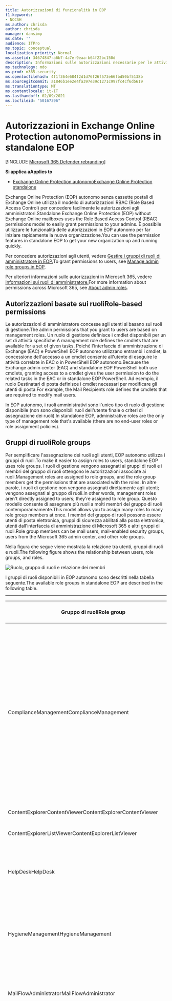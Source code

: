 ```yaml
---
title: Autorizzazioni di funzionalità in EOP
f1.keywords:
- NOCSH
ms.author: chrisda
author: chrisda
manager: dansimp
ms.date: ''
audience: ITPro
ms.topic: conceptual
localization_priority: Normal
ms.assetid: 34674847-a6b7-4a7e-9eaa-b64f22bc150d
description: Informazioni sulle autorizzazioni necessarie per le attività in Exchange Online Protection autonomo
ms.technology: mdo
ms.prod: m365-security
ms.openlocfilehash: 4f1f364e684f2d1d76f26f573e66fbd50bf5138b
ms.sourcegitcommit: a1846b1ee2e4fa397e39c1271c997fc4cf6d5619
ms.translationtype: MT
ms.contentlocale: it-IT
ms.lasthandoff: 02/09/2021
ms.locfileid: "50167396"
---
```

# <a name="permissions-in-standalone-eop"></a><span data-ttu-id="4f4c0-103">Autorizzazioni in Exchange Online Protection autonomo</span><span class="sxs-lookup"><span data-stu-id="4f4c0-103">Permissions in standalone EOP</span></span>

[!INCLUDE [Microsoft 365 Defender rebranding](../includes/microsoft-defender-for-office.md)]

<span data-ttu-id="4f4c0-104">**Si applica a**</span><span class="sxs-lookup"><span data-stu-id="4f4c0-104">**Applies to**</span></span>
-  [<span data-ttu-id="4f4c0-105">Exchange Online Protection autonomo</span><span class="sxs-lookup"><span data-stu-id="4f4c0-105">Exchange Online Protection standalone</span></span>](https://go.microsoft.com/fwlink/?linkid=2148611)

<span data-ttu-id="4f4c0-106">Exchange Online Protection (EOP) autonomo senza cassette postali di Exchange Online utilizza il modello di autorizzazioni RBAC (Role Based Access Control) per concedere facilmente le autorizzazioni agli amministratori.</span><span class="sxs-lookup"><span data-stu-id="4f4c0-106">Standalone Exchange Online Protection (EOP) without Exchange Online mailboxes uses the Role Based Access Control (RBAC) permissions model to easily grant permissions to your admins.</span></span> <span data-ttu-id="4f4c0-107">È possibile utilizzare le funzionalità delle autorizzazioni in EOP autonomo per far iniziare rapidamente la nuova organizzazione.</span><span class="sxs-lookup"><span data-stu-id="4f4c0-107">You can use the permission features in standalone EOP to get your new organization up and running quickly.</span></span>

<span data-ttu-id="4f4c0-108">Per concedere autorizzazioni agli utenti, vedere [Gestire i gruppi di ruoli di amministratore in EOP.](manage-admin-role-group-permissions-in-eop.md)</span><span class="sxs-lookup"><span data-stu-id="4f4c0-108">To grant permissions to users, see [Manage admin role groups in EOP](manage-admin-role-group-permissions-in-eop.md).</span></span>

<span data-ttu-id="4f4c0-109">Per ulteriori informazioni sulle autorizzazioni in Microsoft 365, vedere [Informazioni sui ruoli di amministratore.](https://docs.microsoft.com/microsoft-365/admin/add-users/about-admin-roles)</span><span class="sxs-lookup"><span data-stu-id="4f4c0-109">For more information about permissions across Microsoft 365, see [About admin roles](https://docs.microsoft.com/microsoft-365/admin/add-users/about-admin-roles).</span></span>

## <a name="role-based-permissions"></a><span data-ttu-id="4f4c0-110">Autorizzazioni basate sui ruoli</span><span class="sxs-lookup"><span data-stu-id="4f4c0-110">Role-based permissions</span></span>

<span data-ttu-id="4f4c0-111">Le autorizzazioni di amministratore concesse agli utenti si basano sui ruoli di gestione.</span><span class="sxs-lookup"><span data-stu-id="4f4c0-111">The admin permissions that you grant to users are based on management roles.</span></span> <span data-ttu-id="4f4c0-112">Un ruolo di gestione definisce i cmdlet disponibili per un set di attività specifiche.</span><span class="sxs-lookup"><span data-stu-id="4f4c0-112">A management role defines the cmdlets that are available for a set of given tasks.</span></span> <span data-ttu-id="4f4c0-113">Poiché l'interfaccia di amministrazione di Exchange (EAC) e PowerShell EOP autonomo utilizzano entrambi i cmdlet, la concessione dell'accesso a un cmdlet consente all'utente di eseguire le attività correlate in EAC o in PowerShell EOP autonomo.</span><span class="sxs-lookup"><span data-stu-id="4f4c0-113">Because the Exchange admin center (EAC) and standalone EOP PowerShell both use cmdlets, granting access to a cmdlet gives the user permission to do the related tasks in the EAC or in standalone EOP PowerShell.</span></span> <span data-ttu-id="4f4c0-114">Ad esempio, il ruolo Destinatari di posta definisce i cmdlet necessari per modificare gli utenti di posta.</span><span class="sxs-lookup"><span data-stu-id="4f4c0-114">For example, the Mail Recipients role defines the cmdlets that are required to modify mail users.</span></span>

<span data-ttu-id="4f4c0-115">In EOP autonomo, i ruoli amministrativi sono l'unico tipo di ruolo di gestione disponibile (non sono disponibili ruoli dell'utente finale o criteri di assegnazione dei ruoli).</span><span class="sxs-lookup"><span data-stu-id="4f4c0-115">In standalone EOP, administrative roles are the only type of management role that's available (there are no end-user roles or role assignment policies).</span></span>

## <a name="role-groups"></a><span data-ttu-id="4f4c0-116">Gruppi di ruoli</span><span class="sxs-lookup"><span data-stu-id="4f4c0-116">Role groups</span></span>

<span data-ttu-id="4f4c0-117">Per semplificare l'assegnazione dei ruoli agli utenti, EOP autonomo utilizza i gruppi di ruoli.</span><span class="sxs-lookup"><span data-stu-id="4f4c0-117">To make it easier to assign roles to users, standalone EOP uses role groups.</span></span> <span data-ttu-id="4f4c0-118">I ruoli di gestione vengono assegnati ai gruppi di ruoli e i membri del gruppo di ruoli ottengono le autorizzazioni associate ai ruoli.</span><span class="sxs-lookup"><span data-stu-id="4f4c0-118">Management roles are assigned to role groups, and the role group members get the permissions that are associated with the roles.</span></span> <span data-ttu-id="4f4c0-119">In altre parole, i ruoli di gestione non vengono assegnati direttamente agli utenti; vengono assegnati al gruppo di ruoli.</span><span class="sxs-lookup"><span data-stu-id="4f4c0-119">In other words, management roles aren't directly assigned to users; they're assigned to role group.</span></span> <span data-ttu-id="4f4c0-120">Questo modello consente di assegnare più ruoli a molti membri del gruppo di ruoli contemporaneamente.</span><span class="sxs-lookup"><span data-stu-id="4f4c0-120">This model allows you to assign many roles to many role group members at once.</span></span> <span data-ttu-id="4f4c0-121">I membri del gruppo di ruoli possono essere utenti di posta elettronica, gruppi di sicurezza abilitati alla posta elettronica, utenti dall'interfaccia di amministrazione di Microsoft 365 e altri gruppi di ruoli.</span><span class="sxs-lookup"><span data-stu-id="4f4c0-121">Role group members can be mail users, mail-enabled security groups, users from the Microsoft 365 admin center, and other role groups.</span></span>

<span data-ttu-id="4f4c0-122">Nella figura che segue viene mostrata la relazione tra utenti, gruppi di ruoli e ruoli.</span><span class="sxs-lookup"><span data-stu-id="4f4c0-122">The following figure shows the relationship between users, role groups, and roles.</span></span>

![Ruolo, gruppo di ruoli e relazione dei membri](../../media/ITPro_Security_RBAC_EXO_SimplifiedRoleGroupRelationship.png)

<span data-ttu-id="4f4c0-124">I gruppi di ruoli disponibili in EOP autonomo sono descritti nella tabella seguente.</span><span class="sxs-lookup"><span data-stu-id="4f4c0-124">The available role groups in standalone EOP are described in the following table.</span></span>

****

|<span data-ttu-id="4f4c0-125">Gruppo di ruoli</span><span class="sxs-lookup"><span data-stu-id="4f4c0-125">Role group</span></span>|<span data-ttu-id="4f4c0-126">Descrizione</span><span class="sxs-lookup"><span data-stu-id="4f4c0-126">Description</span></span>|<span data-ttu-id="4f4c0-127">Ruoli predefiniti assegnati</span><span class="sxs-lookup"><span data-stu-id="4f4c0-127">Default roles assigned</span></span>|
|---|---|---|
|<span data-ttu-id="4f4c0-128">ComplianceManagement</span><span class="sxs-lookup"><span data-stu-id="4f4c0-128">ComplianceManagement</span></span>|<span data-ttu-id="4f4c0-129">Configurare e gestire le impostazioni di conformità all'interno dell'organizzazione, inclusa la prevenzione della perdita dei dati (DLP) se l'abbonamento dispone di funzionalità DLP.</span><span class="sxs-lookup"><span data-stu-id="4f4c0-129">Configure and manage compliance settings within the organization, including data loss prevention (DLP) if your subscription has DLP capabilities.</span></span> <p> <span data-ttu-id="4f4c0-130">I membri del [ruolo Amministratore conformità](https://docs.microsoft.com/azure/active-directory/users-groups-roles/directory-assign-admin-roles#compliance-administrator) in Azure AD ottengono automaticamente le autorizzazioni di questo gruppo di ruoli.</span><span class="sxs-lookup"><span data-stu-id="4f4c0-130">Members of the [Compliance Administrator](https://docs.microsoft.com/azure/active-directory/users-groups-roles/directory-assign-admin-roles#compliance-administrator) role in Azure AD automatically get the permissions of this role group.</span></span>|<span data-ttu-id="4f4c0-131">Registri di controllo</span><span class="sxs-lookup"><span data-stu-id="4f4c0-131">Audit Logs</span></span> <p> <span data-ttu-id="4f4c0-132">Amministrazione conformità</span><span class="sxs-lookup"><span data-stu-id="4f4c0-132">Compliance Administration</span></span> <p> <span data-ttu-id="4f4c0-133">Information Rights Management</span><span class="sxs-lookup"><span data-stu-id="4f4c0-133">Information Rights Management</span></span> <p> <span data-ttu-id="4f4c0-134">Gestione della conservazione</span><span class="sxs-lookup"><span data-stu-id="4f4c0-134">Retention Management</span></span> <p> <span data-ttu-id="4f4c0-135">View-Only di controllo</span><span class="sxs-lookup"><span data-stu-id="4f4c0-135">View-Only Audit Logs</span></span> <p> <span data-ttu-id="4f4c0-136">Configurazione solo visualizzazione</span><span class="sxs-lookup"><span data-stu-id="4f4c0-136">View-Only Configuration</span></span> <p> <span data-ttu-id="4f4c0-137">Destinatari solo visualizzazione</span><span class="sxs-lookup"><span data-stu-id="4f4c0-137">View-Only Recipients</span></span>|
|<span data-ttu-id="4f4c0-138">ContentExplorerContentViewer</span><span class="sxs-lookup"><span data-stu-id="4f4c0-138">ContentExplorerContentViewer</span></span>|<span data-ttu-id="4f4c0-139">Non utilizzata.</span><span class="sxs-lookup"><span data-stu-id="4f4c0-139">Not used.</span></span>|<span data-ttu-id="4f4c0-140">Visualizzatore contenuto classificazione dati</span><span class="sxs-lookup"><span data-stu-id="4f4c0-140">Data Classification Content Viewer</span></span>|
|<span data-ttu-id="4f4c0-141">ContentExplorerListViewer</span><span class="sxs-lookup"><span data-stu-id="4f4c0-141">ContentExplorerListViewer</span></span>|<span data-ttu-id="4f4c0-142">Non utilizzata.</span><span class="sxs-lookup"><span data-stu-id="4f4c0-142">Not used.</span></span>|<span data-ttu-id="4f4c0-143">Visualizzatore elenco classificazione dati</span><span class="sxs-lookup"><span data-stu-id="4f4c0-143">Data Classification List Viewer</span></span>|
|<span data-ttu-id="4f4c0-144">HelpDesk</span><span class="sxs-lookup"><span data-stu-id="4f4c0-144">HelpDesk</span></span>|<span data-ttu-id="4f4c0-145">Visualizzare e gestire gli utenti di posta.</span><span class="sxs-lookup"><span data-stu-id="4f4c0-145">View and manage mail users.</span></span>|<span data-ttu-id="4f4c0-146">Reimposta password</span><span class="sxs-lookup"><span data-stu-id="4f4c0-146">Reset Password</span></span> <p> <span data-ttu-id="4f4c0-147">Opzioni utente</span><span class="sxs-lookup"><span data-stu-id="4f4c0-147">User Options</span></span> <p> <span data-ttu-id="4f4c0-148">Destinatari solo visualizzazione</span><span class="sxs-lookup"><span data-stu-id="4f4c0-148">View-Only Recipients</span></span>|
|<span data-ttu-id="4f4c0-149">HygieneManagement</span><span class="sxs-lookup"><span data-stu-id="4f4c0-149">HygieneManagement</span></span>|<span data-ttu-id="4f4c0-150">Gestire le funzionalità di protezione (protezione da posta indesiderata, antimalware e così via).</span><span class="sxs-lookup"><span data-stu-id="4f4c0-150">Manage protection features (anti-spam, anti-malware, etc.).</span></span>|<span data-ttu-id="4f4c0-151">Igiene del trasporto</span><span class="sxs-lookup"><span data-stu-id="4f4c0-151">Transport Hygiene</span></span> <p> <span data-ttu-id="4f4c0-152">Configurazione solo visualizzazione</span><span class="sxs-lookup"><span data-stu-id="4f4c0-152">View-Only Configuration</span></span> <p> <span data-ttu-id="4f4c0-153">Destinatari solo visualizzazione</span><span class="sxs-lookup"><span data-stu-id="4f4c0-153">View-Only Recipients</span></span>|
|<span data-ttu-id="4f4c0-154">MailFlowAdministrator</span><span class="sxs-lookup"><span data-stu-id="4f4c0-154">MailFlowAdministrator</span></span>|<span data-ttu-id="4f4c0-155">Visualizzare e gestire i domini e i connettori accettati</span><span class="sxs-lookup"><span data-stu-id="4f4c0-155">View and manage accepted domains and connectors</span></span>|<span data-ttu-id="4f4c0-156">Domini accettati e remoti</span><span class="sxs-lookup"><span data-stu-id="4f4c0-156">Remote and Accepted Domains</span></span> <p> <span data-ttu-id="4f4c0-157">Destinatari solo visualizzazione</span><span class="sxs-lookup"><span data-stu-id="4f4c0-157">View-Only Recipients</span></span>|
|<span data-ttu-id="4f4c0-158">OrganizationManagement</span><span class="sxs-lookup"><span data-stu-id="4f4c0-158">OrganizationManagement</span></span>|<span data-ttu-id="4f4c0-159">Accesso dell'amministratore all'intera organizzazione e possibilità di eseguire quasi tutte le attività.</span><span class="sxs-lookup"><span data-stu-id="4f4c0-159">Admin access to the entire organization and the ability to perform almost any task.</span></span> <p> <span data-ttu-id="4f4c0-160">I membri del [ruolo Amministratore globale](https://docs.microsoft.com/azure/active-directory/users-groups-roles/directory-assign-admin-roles#global-administrator--company-administrator) in Azure AD ottengono automaticamente le autorizzazioni di questo gruppo di ruoli.</span><span class="sxs-lookup"><span data-stu-id="4f4c0-160">Members of the [Global Administrator](https://docs.microsoft.com/azure/active-directory/users-groups-roles/directory-assign-admin-roles#global-administrator--company-administrator) role in Azure AD automatically get the permissions of this role group.</span></span> <p> <span data-ttu-id="4f4c0-161">**Importante:** poiché il gruppo di ruoli OrganizationManagement è un ruolo potente, solo gli utenti che eseguono attività amministrative a livello di organizzazione devono essere membri di questo gruppo di ruoli.</span><span class="sxs-lookup"><span data-stu-id="4f4c0-161">**Important**: Because the OrganizationManagement role group is a powerful role, only users that perform organizational-level administrative tasks should be members of this role group.</span></span>|<span data-ttu-id="4f4c0-162">AntiMalware</span><span class="sxs-lookup"><span data-stu-id="4f4c0-162">AntiMalware</span></span> <p> <span data-ttu-id="4f4c0-163">AntiSpam</span><span class="sxs-lookup"><span data-stu-id="4f4c0-163">AntiSpam</span></span> <p> <span data-ttu-id="4f4c0-164">Registri di controllo</span><span class="sxs-lookup"><span data-stu-id="4f4c0-164">Audit Logs</span></span> <p> <span data-ttu-id="4f4c0-165">Amministratore di conformità</span><span class="sxs-lookup"><span data-stu-id="4f4c0-165">Compliance Administrator</span></span> <p> <span data-ttu-id="4f4c0-166">Gruppi di distribuzione</span><span class="sxs-lookup"><span data-stu-id="4f4c0-166">Distribution Groups</span></span> <p> <span data-ttu-id="4f4c0-167">Information Rights Management</span><span class="sxs-lookup"><span data-stu-id="4f4c0-167">Information Rights Management</span></span> <p> <span data-ttu-id="4f4c0-168">Creazione destinatario di posta</span><span class="sxs-lookup"><span data-stu-id="4f4c0-168">Mail Recipient Creation</span></span> <p> <span data-ttu-id="4f4c0-169">Destinatari di posta</span><span class="sxs-lookup"><span data-stu-id="4f4c0-169">Mail Recipients</span></span> <p> <span data-ttu-id="4f4c0-170">Verifica dei messaggi</span><span class="sxs-lookup"><span data-stu-id="4f4c0-170">Message Tracking</span></span> <p> <span data-ttu-id="4f4c0-171">Migrazione</span><span class="sxs-lookup"><span data-stu-id="4f4c0-171">Migration</span></span> <p> <span data-ttu-id="4f4c0-172">Accesso client dell'organizzazione</span><span class="sxs-lookup"><span data-stu-id="4f4c0-172">Organization Client Access</span></span> <p> <span data-ttu-id="4f4c0-173">Configurazione organizzazione</span><span class="sxs-lookup"><span data-stu-id="4f4c0-173">Organization Configuration</span></span> <p> <span data-ttu-id="4f4c0-174">Impostazioni di trasporto dell'organizzazione</span><span class="sxs-lookup"><span data-stu-id="4f4c0-174">Organization Transport Settings</span></span> <p> <span data-ttu-id="4f4c0-175">Quarantena</span><span class="sxs-lookup"><span data-stu-id="4f4c0-175">Quarantine</span></span> <p> <span data-ttu-id="4f4c0-176">Criteri del destinatario</span><span class="sxs-lookup"><span data-stu-id="4f4c0-176">Recipient Policies</span></span> <p> <span data-ttu-id="4f4c0-177">Domini accettati e remoti</span><span class="sxs-lookup"><span data-stu-id="4f4c0-177">Remote and Accepted Domains</span></span> <p> <span data-ttu-id="4f4c0-178">Reimposta password</span><span class="sxs-lookup"><span data-stu-id="4f4c0-178">Reset Password</span></span> <p> <span data-ttu-id="4f4c0-179">Gestione della conservazione</span><span class="sxs-lookup"><span data-stu-id="4f4c0-179">Retention Management</span></span> <p> <span data-ttu-id="4f4c0-180">Gestione ruoli</span><span class="sxs-lookup"><span data-stu-id="4f4c0-180">Role Management</span></span> <p> <span data-ttu-id="4f4c0-181">Amministratore della sicurezza</span><span class="sxs-lookup"><span data-stu-id="4f4c0-181">Security Administrator</span></span> <p> <span data-ttu-id="4f4c0-182">Creazione e appartenenza a gruppi di sicurezza</span><span class="sxs-lookup"><span data-stu-id="4f4c0-182">Security Group Creation and Membership</span></span> <p> <span data-ttu-id="4f4c0-183">Ruolo con autorizzazioni di lettura per la sicurezza</span><span class="sxs-lookup"><span data-stu-id="4f4c0-183">Security Reader</span></span> <p> <span data-ttu-id="4f4c0-184">Amministratore etichette di riservatezza</span><span class="sxs-lookup"><span data-stu-id="4f4c0-184">Sensitivity Label Administrator</span></span> <p> <span data-ttu-id="4f4c0-185">Supervisione</span><span class="sxs-lookup"><span data-stu-id="4f4c0-185">Supervision</span></span> <p> <span data-ttu-id="4f4c0-186">Igiene del trasporto</span><span class="sxs-lookup"><span data-stu-id="4f4c0-186">Transport Hygiene</span></span> <p> <span data-ttu-id="4f4c0-187">Regole di trasporto</span><span class="sxs-lookup"><span data-stu-id="4f4c0-187">Transport Rules</span></span> <p> <span data-ttu-id="4f4c0-188">Opzioni utente</span><span class="sxs-lookup"><span data-stu-id="4f4c0-188">User Options</span></span> <p> <span data-ttu-id="4f4c0-189">View-Only AntiMalware</span><span class="sxs-lookup"><span data-stu-id="4f4c0-189">View-Only AntiMalware</span></span> <p> <span data-ttu-id="4f4c0-190">View-Only posta indesiderata</span><span class="sxs-lookup"><span data-stu-id="4f4c0-190">View-Only AntiSpam</span></span> <p> <span data-ttu-id="4f4c0-191">View-Only di controllo</span><span class="sxs-lookup"><span data-stu-id="4f4c0-191">View-Only Audit Logs</span></span> <p> <span data-ttu-id="4f4c0-192">Configurazione solo visualizzazione</span><span class="sxs-lookup"><span data-stu-id="4f4c0-192">View-Only Configuration</span></span> <p> <span data-ttu-id="4f4c0-193">View-Only quarantena</span><span class="sxs-lookup"><span data-stu-id="4f4c0-193">View-Only Quarantine</span></span> <p> <span data-ttu-id="4f4c0-194">Destinatari solo visualizzazione</span><span class="sxs-lookup"><span data-stu-id="4f4c0-194">View-Only Recipients</span></span> <p> <span data-ttu-id="4f4c0-195">View-Only Threat Intelligence</span><span class="sxs-lookup"><span data-stu-id="4f4c0-195">View-Only Threat Intelligence</span></span>|
|<span data-ttu-id="4f4c0-196">QuarantineAdministrator</span><span class="sxs-lookup"><span data-stu-id="4f4c0-196">QuarantineAdministrator</span></span>|<span data-ttu-id="4f4c0-197">Gestire i messaggi in quarantena per tutti i destinatari.</span><span class="sxs-lookup"><span data-stu-id="4f4c0-197">Manage quarantined messages for all recipients.</span></span>|<span data-ttu-id="4f4c0-198">Quarantena</span><span class="sxs-lookup"><span data-stu-id="4f4c0-198">Quarantine</span></span>|
|<span data-ttu-id="4f4c0-199">RecipientManagement</span><span class="sxs-lookup"><span data-stu-id="4f4c0-199">RecipientManagement</span></span>|<span data-ttu-id="4f4c0-200">Creare, gestire e rimuovere oggetti destinatario nell'organizzazione.</span><span class="sxs-lookup"><span data-stu-id="4f4c0-200">Create, manage, and remove recipient objects in the organization.</span></span>|<span data-ttu-id="4f4c0-201">Gruppi di distribuzione</span><span class="sxs-lookup"><span data-stu-id="4f4c0-201">Distribution Groups</span></span> <p> <span data-ttu-id="4f4c0-202">Creazione destinatario di posta</span><span class="sxs-lookup"><span data-stu-id="4f4c0-202">Mail Recipient Creation</span></span> <p> <span data-ttu-id="4f4c0-203">Destinatari di posta</span><span class="sxs-lookup"><span data-stu-id="4f4c0-203">Mail Recipients</span></span> <p> <span data-ttu-id="4f4c0-204">Verifica dei messaggi</span><span class="sxs-lookup"><span data-stu-id="4f4c0-204">Message Tracking</span></span> <p> <span data-ttu-id="4f4c0-205">Migrazione</span><span class="sxs-lookup"><span data-stu-id="4f4c0-205">Migration</span></span> <p> <span data-ttu-id="4f4c0-206">Criteri del destinatario</span><span class="sxs-lookup"><span data-stu-id="4f4c0-206">Recipient Policies</span></span> <p> <span data-ttu-id="4f4c0-207">Reimposta password</span><span class="sxs-lookup"><span data-stu-id="4f4c0-207">Reset Password</span></span>|
|<span data-ttu-id="4f4c0-208">RecordsManagement</span><span class="sxs-lookup"><span data-stu-id="4f4c0-208">RecordsManagement</span></span>|<span data-ttu-id="4f4c0-209">Configurare le funzionalità di conformità, ad esempio tag dei criteri di conservazione, classificazioni dei messaggi e regole del flusso di posta (note anche come regole di trasporto).</span><span class="sxs-lookup"><span data-stu-id="4f4c0-209">Configure compliance features, such as retention policy tags, message classifications, and mail flow rules (also known as transport rules).</span></span>|<span data-ttu-id="4f4c0-210">Verifica dei messaggi</span><span class="sxs-lookup"><span data-stu-id="4f4c0-210">Message Tracking</span></span> <p> <span data-ttu-id="4f4c0-211">Gestione della conservazione</span><span class="sxs-lookup"><span data-stu-id="4f4c0-211">Retention Management</span></span> <p> <span data-ttu-id="4f4c0-212">Regole di trasporto</span><span class="sxs-lookup"><span data-stu-id="4f4c0-212">Transport Rules</span></span>|
|<span data-ttu-id="4f4c0-213">SecurityAdministrator</span><span class="sxs-lookup"><span data-stu-id="4f4c0-213">SecurityAdministrator</span></span>|<span data-ttu-id="4f4c0-214">Configurare tutti gli aspetti della protezione nell'organizzazione (protezione da posta indesiderata, antimalware, anti-spoofing, quarantena e così via).</span><span class="sxs-lookup"><span data-stu-id="4f4c0-214">Configure all aspects of protection in the organization (anti-spam, anti-malware, anti-spoofing, quarantine, etc.).</span></span> <p> <span data-ttu-id="4f4c0-215">I membri del [ruolo Amministratore della](https://docs.microsoft.com/azure/active-directory/users-groups-roles/directory-assign-admin-roles#security-administrator) sicurezza in Azure AD ottengono automaticamente le autorizzazioni di questo gruppo di ruoli.</span><span class="sxs-lookup"><span data-stu-id="4f4c0-215">Members of the [Security Administrator](https://docs.microsoft.com/azure/active-directory/users-groups-roles/directory-assign-admin-roles#security-administrator) role in Azure AD automatically get the permissions of this role group.</span></span>|<span data-ttu-id="4f4c0-216">AntiMalware</span><span class="sxs-lookup"><span data-stu-id="4f4c0-216">AntiMalware</span></span> <p> <span data-ttu-id="4f4c0-217">AntiSpam</span><span class="sxs-lookup"><span data-stu-id="4f4c0-217">AntiSpam</span></span> <p> <span data-ttu-id="4f4c0-218">Registri di controllo</span><span class="sxs-lookup"><span data-stu-id="4f4c0-218">Audit Logs</span></span> <p> <span data-ttu-id="4f4c0-219">Quarantena</span><span class="sxs-lookup"><span data-stu-id="4f4c0-219">Quarantine</span></span> <p> <span data-ttu-id="4f4c0-220">Amministratore della sicurezza</span><span class="sxs-lookup"><span data-stu-id="4f4c0-220">Security Administrator</span></span> <p> <span data-ttu-id="4f4c0-221">Amministratore delle etichette di riservatezza</span><span class="sxs-lookup"><span data-stu-id="4f4c0-221">Sensitivity Label Administrator</span></span> <p> <span data-ttu-id="4f4c0-222">View-Only AntiMalware</span><span class="sxs-lookup"><span data-stu-id="4f4c0-222">View-Only AntiMalware</span></span> <p> <span data-ttu-id="4f4c0-223">View-Only posta indesiderata</span><span class="sxs-lookup"><span data-stu-id="4f4c0-223">View-Only AntiSpam</span></span> <p> <span data-ttu-id="4f4c0-224">View-Only di controllo</span><span class="sxs-lookup"><span data-stu-id="4f4c0-224">View-Only Audit Logs</span></span> <p> <span data-ttu-id="4f4c0-225">View-Only quarantena</span><span class="sxs-lookup"><span data-stu-id="4f4c0-225">View-Only Quarantine</span></span> <p> <span data-ttu-id="4f4c0-226">View-Only Threat Intelligence</span><span class="sxs-lookup"><span data-stu-id="4f4c0-226">View-Only Threat Intelligence</span></span>|
|<span data-ttu-id="4f4c0-227">SecurityReader</span><span class="sxs-lookup"><span data-stu-id="4f4c0-227">SecurityReader</span></span>|<span data-ttu-id="4f4c0-228">Accesso in sola visualizzazione a tutti gli aspetti della protezione nell'organizzazione (protezione da posta indesiderata, antimalware, anti-spoofing, quarantena e così via).</span><span class="sxs-lookup"><span data-stu-id="4f4c0-228">View-only access to all aspects of protection in the organization (anti-spam, anti-malware, anti-spoofing, quarantine, etc.).</span></span> <p> <span data-ttu-id="4f4c0-229">I membri del [ruolo Security Reader](https://docs.microsoft.com/azure/active-directory/users-groups-roles/directory-assign-admin-roles#security-reader) in Azure AD ottengono automaticamente le autorizzazioni di questo gruppo di ruoli.</span><span class="sxs-lookup"><span data-stu-id="4f4c0-229">Members of the [Security Reader](https://docs.microsoft.com/azure/active-directory/users-groups-roles/directory-assign-admin-roles#security-reader) role in Azure AD automatically get the permissions of this role group.</span></span>|<span data-ttu-id="4f4c0-230">Ruolo con autorizzazioni di lettura per la sicurezza</span><span class="sxs-lookup"><span data-stu-id="4f4c0-230">Security Reader</span></span> <p> <span data-ttu-id="4f4c0-231">View-Only AntiMalware</span><span class="sxs-lookup"><span data-stu-id="4f4c0-231">View-Only AntiMalware</span></span> <p> <span data-ttu-id="4f4c0-232">View-Only posta indesiderata</span><span class="sxs-lookup"><span data-stu-id="4f4c0-232">View-Only AntiSpam</span></span> <p> <span data-ttu-id="4f4c0-233">View-Only quarantena</span><span class="sxs-lookup"><span data-stu-id="4f4c0-233">View-Only Quarantine</span></span> <p> <span data-ttu-id="4f4c0-234">View-Only Threat Intelligence</span><span class="sxs-lookup"><span data-stu-id="4f4c0-234">View-Only Threat Intelligence</span></span>|
|<span data-ttu-id="4f4c0-235">TenantAdmins</span><span class="sxs-lookup"><span data-stu-id="4f4c0-235">TenantAdmins</span></span>|<span data-ttu-id="4f4c0-236">L'appartenenza a questo gruppo di ruoli viene sincronizzata tra i servizi e gestita centralmente.</span><span class="sxs-lookup"><span data-stu-id="4f4c0-236">Membership in this role group is synchronized across services and managed centrally.</span></span> <span data-ttu-id="4f4c0-237">Per impostazione predefinita, a questo gruppo di ruoli non è assegnato alcun ruolo.</span><span class="sxs-lookup"><span data-stu-id="4f4c0-237">By default, this role group is not assigned any roles.</span></span> <span data-ttu-id="4f4c0-238">Tuttavia, sarà un membro del gruppo di ruoli Gestione organizzazione ed erediterà tali autorizzazioni.</span><span class="sxs-lookup"><span data-stu-id="4f4c0-238">However, it will be a member of the Organization Management role group and will inherit those permissions.</span></span>|<span data-ttu-id="4f4c0-239">nessuno</span><span class="sxs-lookup"><span data-stu-id="4f4c0-239">none</span></span>|
|<span data-ttu-id="4f4c0-240">ViewOnlyOrganizationManagement</span><span class="sxs-lookup"><span data-stu-id="4f4c0-240">ViewOnlyOrganizationManagement</span></span>|<span data-ttu-id="4f4c0-241">Visualizzare gli oggetti destinatario, protezione e configurazione e le relative proprietà nell'organizzazione.</span><span class="sxs-lookup"><span data-stu-id="4f4c0-241">View recipient, protection, and configuration objects and their properties in the organization.</span></span>|<span data-ttu-id="4f4c0-242">Amministratore di conformità</span><span class="sxs-lookup"><span data-stu-id="4f4c0-242">Compliance Administrator</span></span> <p> <span data-ttu-id="4f4c0-243">Amministratore della sicurezza</span><span class="sxs-lookup"><span data-stu-id="4f4c0-243">Security Administrator</span></span> <p> <span data-ttu-id="4f4c0-244">Ruolo con autorizzazioni di lettura per la sicurezza</span><span class="sxs-lookup"><span data-stu-id="4f4c0-244">Security Reader</span></span> <p> <span data-ttu-id="4f4c0-245">Amministratore etichette di riservatezza</span><span class="sxs-lookup"><span data-stu-id="4f4c0-245">Sensitivity Label Administrator</span></span> <p> <span data-ttu-id="4f4c0-246">Configurazione solo visualizzazione</span><span class="sxs-lookup"><span data-stu-id="4f4c0-246">View-Only Configuration</span></span> <p> <span data-ttu-id="4f4c0-247">Destinatari solo visualizzazione</span><span class="sxs-lookup"><span data-stu-id="4f4c0-247">View-Only Recipients</span></span>|
|

<span data-ttu-id="4f4c0-248">Se si lavora in un'organizzazione di piccole dimensioni con pochi amministratori, potrebbe essere necessario aggiungere tali utenti solo al gruppo di ruoli Gestione organizzazione e potrebbe non essere mai necessario utilizzare gli altri gruppi di ruoli.</span><span class="sxs-lookup"><span data-stu-id="4f4c0-248">If you work in a small organization that has only a few admins, you might need to add those users to the Organization Management role group only, and you may never need to use the other role groups.</span></span> <span data-ttu-id="4f4c0-249">Se si lavora in un'organizzazione di grandi dimensioni, potrebbero essere presenti amministratori che eseguono attività specifiche, ad esempio la configurazione dei destinatari.</span><span class="sxs-lookup"><span data-stu-id="4f4c0-249">If you work in a larger organization, you might have admins who perform specific tasks, such as recipient configuration.</span></span> <span data-ttu-id="4f4c0-250">In questi casi, è possibile aggiungere un amministratore al gruppo di ruoli Gestione destinatari e un altro amministratore al gruppo di ruoli Gestione organizzazione.</span><span class="sxs-lookup"><span data-stu-id="4f4c0-250">In those cases, you might add one admin to the Recipient Management role group, and another admin to the Organization Management role group.</span></span> <span data-ttu-id="4f4c0-251">Questi amministratori possono quindi gestire le proprie aree specifiche, ma non diranno le autorizzazioni per gestire le aree di cui non sono responsabili.</span><span class="sxs-lookup"><span data-stu-id="4f4c0-251">Those admins can then manage their specific areas, but they won't have permissions to manage areas they're not responsible for.</span></span>

<span data-ttu-id="4f4c0-252">Se i gruppi di ruoli incorporati in Exchange Online non corrispondono alla mansione degli amministratori, è possibile creare gruppi di ruoli e aggiungervi i ruoli desiderati.</span><span class="sxs-lookup"><span data-stu-id="4f4c0-252">If the built-in role groups in Exchange Online don't match the job function of your administrators, you can create role groups and add roles to them.</span></span> <span data-ttu-id="4f4c0-253">Per ulteriori informazioni, vedere [Gestire i gruppi di ruoli in EOP autonomo.](manage-admin-role-group-permissions-in-eop.md)</span><span class="sxs-lookup"><span data-stu-id="4f4c0-253">For more information, see [Manage role groups in standalone EOP](manage-admin-role-group-permissions-in-eop.md).</span></span>

## <a name="roles"></a><span data-ttu-id="4f4c0-254">Ruoli</span><span class="sxs-lookup"><span data-stu-id="4f4c0-254">Roles</span></span>

<span data-ttu-id="4f4c0-255">I ruoli incorporati disponibili in EOP autonomo sono descritti nella tabella seguente.</span><span class="sxs-lookup"><span data-stu-id="4f4c0-255">The built-in roles that are available in standalone EOP are described in the following table.</span></span>

****

|<span data-ttu-id="4f4c0-256">Ruolo\*\*</span><span class="sxs-lookup"><span data-stu-id="4f4c0-256">Role\*\*</span></span>|<span data-ttu-id="4f4c0-257">Descrizione</span><span class="sxs-lookup"><span data-stu-id="4f4c0-257">Description</span></span>|<span data-ttu-id="4f4c0-258">Assegnazioni predefinite del gruppo di ruoli</span><span class="sxs-lookup"><span data-stu-id="4f4c0-258">Default role group assignments</span></span>|
|---|---|---|
|<span data-ttu-id="4f4c0-259">AntiMalware</span><span class="sxs-lookup"><span data-stu-id="4f4c0-259">AntiMalware</span></span>|<span data-ttu-id="4f4c0-260">Visualizzare e modificare la configurazione e i report per le funzionalità antimalware.</span><span class="sxs-lookup"><span data-stu-id="4f4c0-260">View and modify the configuration and reports for anti-malware features.</span></span>|<span data-ttu-id="4f4c0-261">OrganizationManagement</span><span class="sxs-lookup"><span data-stu-id="4f4c0-261">OrganizationManagement</span></span> <p> <span data-ttu-id="4f4c0-262">SecurityAdministrator</span><span class="sxs-lookup"><span data-stu-id="4f4c0-262">SecurityAdministrator</span></span>|
|<span data-ttu-id="4f4c0-263">AntiSpam</span><span class="sxs-lookup"><span data-stu-id="4f4c0-263">AntiSpam</span></span>|<span data-ttu-id="4f4c0-264">Visualizzare e modificare la configurazione e i report per le funzionalità di protezione da posta indesiderata.</span><span class="sxs-lookup"><span data-stu-id="4f4c0-264">View and modify the configuration and reports for anti-spam features.</span></span>|<span data-ttu-id="4f4c0-265">OrganizationManagement</span><span class="sxs-lookup"><span data-stu-id="4f4c0-265">OrganizationManagement</span></span> <p> <span data-ttu-id="4f4c0-266">SecurityAdministrator</span><span class="sxs-lookup"><span data-stu-id="4f4c0-266">SecurityAdministrator</span></span>|
|<span data-ttu-id="4f4c0-267">Registri di controllo</span><span class="sxs-lookup"><span data-stu-id="4f4c0-267">Audit Logs</span></span>|<span data-ttu-id="4f4c0-268">Eseguire una ricerca nel log di controllo dell'amministratore e visualizzare i risultati.</span><span class="sxs-lookup"><span data-stu-id="4f4c0-268">Search the administrator audit log and view the results.</span></span>|<span data-ttu-id="4f4c0-269">ComplianceManagement</span><span class="sxs-lookup"><span data-stu-id="4f4c0-269">ComplianceManagement</span></span> <p> <span data-ttu-id="4f4c0-270">OrganizationManagement</span><span class="sxs-lookup"><span data-stu-id="4f4c0-270">OrganizationManagement</span></span> <p> <span data-ttu-id="4f4c0-271">SecurityAdministrator</span><span class="sxs-lookup"><span data-stu-id="4f4c0-271">SecurityAdministrator</span></span>|
|<span data-ttu-id="4f4c0-272">Amministratore di conformità<sup>\*</sup></span><span class="sxs-lookup"><span data-stu-id="4f4c0-272">Compliance Administrator<sup>\*</sup></span></span>||<span data-ttu-id="4f4c0-273">ComplianceManagement</span><span class="sxs-lookup"><span data-stu-id="4f4c0-273">ComplianceManagement</span></span> <p> <span data-ttu-id="4f4c0-274">OrganizationManagement</span><span class="sxs-lookup"><span data-stu-id="4f4c0-274">OrganizationManagement</span></span> <p> <span data-ttu-id="4f4c0-275">ViewOnlyOrganizationManagement</span><span class="sxs-lookup"><span data-stu-id="4f4c0-275">ViewOnlyOrganizationManagement</span></span>|
|<span data-ttu-id="4f4c0-276">Visualizzatore contenuto classificazione dati<sup>\*</sup></span><span class="sxs-lookup"><span data-stu-id="4f4c0-276">Data Classification Content Viewer<sup>\*</sup></span></span>||<span data-ttu-id="4f4c0-277">ContentExplorerContentViewer</span><span class="sxs-lookup"><span data-stu-id="4f4c0-277">ContentExplorerContentViewer</span></span>|
|<span data-ttu-id="4f4c0-278">Visualizzatore elenco classificazione dati<sup>\*</sup></span><span class="sxs-lookup"><span data-stu-id="4f4c0-278">Data Classification List Viewer<sup>\*</sup></span></span>||
|<span data-ttu-id="4f4c0-279">Gruppi di distribuzione</span><span class="sxs-lookup"><span data-stu-id="4f4c0-279">Distribution Groups</span></span>|<span data-ttu-id="4f4c0-280">Creare e gestire tutti i gruppi di distribuzione, i gruppi di sicurezza abilitati alla posta elettronica e i membri.</span><span class="sxs-lookup"><span data-stu-id="4f4c0-280">Create and manage all distribution groups, mail-enabled security groups, and members.</span></span>|<span data-ttu-id="4f4c0-281">OrganizationManagement</span><span class="sxs-lookup"><span data-stu-id="4f4c0-281">OrganizationManagement</span></span> <p> <span data-ttu-id="4f4c0-282">RecipientManagement</span><span class="sxs-lookup"><span data-stu-id="4f4c0-282">RecipientManagement</span></span>|
|<span data-ttu-id="4f4c0-283">Information Rights Management<sup>\*</sup></span><span class="sxs-lookup"><span data-stu-id="4f4c0-283">Information Rights Management<sup>\*</sup></span></span>||<span data-ttu-id="4f4c0-284">ComplianceManagement</span><span class="sxs-lookup"><span data-stu-id="4f4c0-284">ComplianceManagement</span></span> <p> <span data-ttu-id="4f4c0-285">OrganizationManagement</span><span class="sxs-lookup"><span data-stu-id="4f4c0-285">OrganizationManagement</span></span>|
|<span data-ttu-id="4f4c0-286">Creazione destinatario di posta</span><span class="sxs-lookup"><span data-stu-id="4f4c0-286">Mail Recipient Creation</span></span>|<span data-ttu-id="4f4c0-287">Creare e rimuovere utenti di posta.</span><span class="sxs-lookup"><span data-stu-id="4f4c0-287">Create and remove mail users.</span></span>|<span data-ttu-id="4f4c0-288">OrganizationManagement</span><span class="sxs-lookup"><span data-stu-id="4f4c0-288">OrganizationManagement</span></span> <p> <span data-ttu-id="4f4c0-289">RecipientManagement</span><span class="sxs-lookup"><span data-stu-id="4f4c0-289">RecipientManagement</span></span>|
|<span data-ttu-id="4f4c0-290">Mail Recipients</span><span class="sxs-lookup"><span data-stu-id="4f4c0-290">Mail Recipients</span></span>|<span data-ttu-id="4f4c0-291">Modificare gli utenti di posta elettronica esistenti.</span><span class="sxs-lookup"><span data-stu-id="4f4c0-291">Modify existing mail users.</span></span>|<span data-ttu-id="4f4c0-292">OrganizationManagement</span><span class="sxs-lookup"><span data-stu-id="4f4c0-292">OrganizationManagement</span></span> <p> <span data-ttu-id="4f4c0-293">RecipientManagement</span><span class="sxs-lookup"><span data-stu-id="4f4c0-293">RecipientManagement</span></span>|
|<span data-ttu-id="4f4c0-294">Verifica messaggi<sup>\*</sup></span><span class="sxs-lookup"><span data-stu-id="4f4c0-294">Message Tracking<sup>\*</sup></span></span>||<span data-ttu-id="4f4c0-295">OrganizationManagement</span><span class="sxs-lookup"><span data-stu-id="4f4c0-295">OrganizationManagement</span></span> <p> <span data-ttu-id="4f4c0-296">RecipientManagement</span><span class="sxs-lookup"><span data-stu-id="4f4c0-296">RecipientManagement</span></span> <p> <span data-ttu-id="4f4c0-297">Gestione record</span><span class="sxs-lookup"><span data-stu-id="4f4c0-297">Records Management</span></span>|
|<span data-ttu-id="4f4c0-298">Migrazione<sup>\*</sup></span><span class="sxs-lookup"><span data-stu-id="4f4c0-298">Migration<sup>\*</sup></span></span>||<span data-ttu-id="4f4c0-299">OrganizationManagement</span><span class="sxs-lookup"><span data-stu-id="4f4c0-299">OrganizationManagement</span></span> <p> <span data-ttu-id="4f4c0-300">RecipientManagement</span><span class="sxs-lookup"><span data-stu-id="4f4c0-300">RecipientManagement</span></span>|
|<span data-ttu-id="4f4c0-301">MyBaseOptions</span><span class="sxs-lookup"><span data-stu-id="4f4c0-301">MyBaseOptions</span></span>|<span data-ttu-id="4f4c0-302">Consente agli utenti di visualizzare i propri messaggi in quarantena.</span><span class="sxs-lookup"><span data-stu-id="4f4c0-302">Allows users to view their own quarantined messages.</span></span> <p> <span data-ttu-id="4f4c0-303">Questo ruolo viene assegnato automaticamente agli utenti e non è possibile assegnarlo manualmente.</span><span class="sxs-lookup"><span data-stu-id="4f4c0-303">This role is automatically assigned to users, and you can't assign it manually.</span></span>|<span data-ttu-id="4f4c0-304">nessuno</span><span class="sxs-lookup"><span data-stu-id="4f4c0-304">none</span></span>|
|<span data-ttu-id="4f4c0-305">Accesso client dell'organizzazione<sup>\*</sup></span><span class="sxs-lookup"><span data-stu-id="4f4c0-305">Organization Client Access<sup>\*</sup></span></span>||<span data-ttu-id="4f4c0-306">OrganizationManagement</span><span class="sxs-lookup"><span data-stu-id="4f4c0-306">OrganizationManagement</span></span>|
|<span data-ttu-id="4f4c0-307">Configurazione organizzazione</span><span class="sxs-lookup"><span data-stu-id="4f4c0-307">Organization Configuration</span></span>|<span data-ttu-id="4f4c0-308">Visualizzare i report.</span><span class="sxs-lookup"><span data-stu-id="4f4c0-308">View reports.</span></span>|<span data-ttu-id="4f4c0-309">OrganizationManagement</span><span class="sxs-lookup"><span data-stu-id="4f4c0-309">OrganizationManagement</span></span>|
|<span data-ttu-id="4f4c0-310">Impostazioni di trasporto dell'organizzazione<sup>\*</sup></span><span class="sxs-lookup"><span data-stu-id="4f4c0-310">Organization Transport Settings<sup>\*</sup></span></span>||<span data-ttu-id="4f4c0-311">OrganizationManagement</span><span class="sxs-lookup"><span data-stu-id="4f4c0-311">OrganizationManagement</span></span>|
|<span data-ttu-id="4f4c0-312">Quarantena</span><span class="sxs-lookup"><span data-stu-id="4f4c0-312">Quarantine</span></span>|<span data-ttu-id="4f4c0-313">Gestire tutti i tipi di messaggio in quarantena per tutti i destinatari.</span><span class="sxs-lookup"><span data-stu-id="4f4c0-313">Manage all types of quarantined message for all recipients.</span></span>|<span data-ttu-id="4f4c0-314">OrganizationManagement</span><span class="sxs-lookup"><span data-stu-id="4f4c0-314">OrganizationManagement</span></span> <p> <span data-ttu-id="4f4c0-315">QuarantineAdministrator</span><span class="sxs-lookup"><span data-stu-id="4f4c0-315">QuarantineAdministrator</span></span> <p> <span data-ttu-id="4f4c0-316">SecurityAdministrator</span><span class="sxs-lookup"><span data-stu-id="4f4c0-316">SecurityAdministrator</span></span>|
|<span data-ttu-id="4f4c0-317">Criteri destinatario<sup>\*</sup></span><span class="sxs-lookup"><span data-stu-id="4f4c0-317">Recipient Policies<sup>\*</sup></span></span>||<span data-ttu-id="4f4c0-318">OrganizationManagement</span><span class="sxs-lookup"><span data-stu-id="4f4c0-318">OrganizationManagement</span></span> <p> <span data-ttu-id="4f4c0-319">RecipientManagement</span><span class="sxs-lookup"><span data-stu-id="4f4c0-319">RecipientManagement</span></span>|
|<span data-ttu-id="4f4c0-320">Domini accettati e remoti</span><span class="sxs-lookup"><span data-stu-id="4f4c0-320">Remote and Accepted Domains</span></span>|<span data-ttu-id="4f4c0-321">Gestire i domini remoti, i domini accettati e i connettori.</span><span class="sxs-lookup"><span data-stu-id="4f4c0-321">Manage remote domains, accepted domains, and connectors.</span></span>|<span data-ttu-id="4f4c0-322">MailFlowAdministrator</span><span class="sxs-lookup"><span data-stu-id="4f4c0-322">MailFlowAdministrator</span></span> <p> <span data-ttu-id="4f4c0-323">OrganizationManagement</span><span class="sxs-lookup"><span data-stu-id="4f4c0-323">OrganizationManagement</span></span>|
|<span data-ttu-id="4f4c0-324">Reimposta password<sup>\*</sup></span><span class="sxs-lookup"><span data-stu-id="4f4c0-324">Reset Password<sup>\*</sup></span></span>||<span data-ttu-id="4f4c0-325">HelpDesk</span><span class="sxs-lookup"><span data-stu-id="4f4c0-325">HelpDesk</span></span> <p> <span data-ttu-id="4f4c0-326">OrganizationManagement</span><span class="sxs-lookup"><span data-stu-id="4f4c0-326">OrganizationManagement</span></span> <p> <span data-ttu-id="4f4c0-327">RecipientManagement</span><span class="sxs-lookup"><span data-stu-id="4f4c0-327">RecipientManagement</span></span>|
|<span data-ttu-id="4f4c0-328">Gestione della conservazione<sup>\*</sup></span><span class="sxs-lookup"><span data-stu-id="4f4c0-328">Retention Management<sup>\*</sup></span></span>||<span data-ttu-id="4f4c0-329">ComplianceManagement</span><span class="sxs-lookup"><span data-stu-id="4f4c0-329">ComplianceManagement</span></span> <p> <span data-ttu-id="4f4c0-330">OrganizationManagement</span><span class="sxs-lookup"><span data-stu-id="4f4c0-330">OrganizationManagement</span></span> <p> <span data-ttu-id="4f4c0-331">RecordsManagement</span><span class="sxs-lookup"><span data-stu-id="4f4c0-331">RecordsManagement</span></span>|
|<span data-ttu-id="4f4c0-332">Gestione ruoli</span><span class="sxs-lookup"><span data-stu-id="4f4c0-332">Role Management</span></span>|<span data-ttu-id="4f4c0-333">Creare e gestire gruppi di ruoli.</span><span class="sxs-lookup"><span data-stu-id="4f4c0-333">Create and manage role groups.</span></span>|<span data-ttu-id="4f4c0-334">OrganizationManagement</span><span class="sxs-lookup"><span data-stu-id="4f4c0-334">OrganizationManagement</span></span>|
|<span data-ttu-id="4f4c0-335">Amministratore della sicurezza</span><span class="sxs-lookup"><span data-stu-id="4f4c0-335">Security Administrator</span></span>|<span data-ttu-id="4f4c0-336">Gestire la configurazione e i report per tutte le funzionalità di sicurezza e protezione.</span><span class="sxs-lookup"><span data-stu-id="4f4c0-336">Manage the configuration and reports for all security and protection features.</span></span>|<span data-ttu-id="4f4c0-337">OrganizationManagement</span><span class="sxs-lookup"><span data-stu-id="4f4c0-337">OrganizationManagement</span></span> <p> <span data-ttu-id="4f4c0-338">SecurityAdministrator</span><span class="sxs-lookup"><span data-stu-id="4f4c0-338">SecurityAdministrator</span></span> <p> <span data-ttu-id="4f4c0-339">ViewOnlyOrganizationManagement</span><span class="sxs-lookup"><span data-stu-id="4f4c0-339">ViewOnlyOrganizationManagement</span></span>|
|<span data-ttu-id="4f4c0-340">Creazione e appartenenza a gruppi di sicurezza</span><span class="sxs-lookup"><span data-stu-id="4f4c0-340">Security Group Creation and Membership</span></span>|<span data-ttu-id="4f4c0-341">Creare e gestire gruppi di sicurezza abilitati alla posta elettronica.</span><span class="sxs-lookup"><span data-stu-id="4f4c0-341">Create and manage mail-enabled security groups.</span></span>|<span data-ttu-id="4f4c0-342">OrganizationManagement</span><span class="sxs-lookup"><span data-stu-id="4f4c0-342">OrganizationManagement</span></span>|
|<span data-ttu-id="4f4c0-343">Ruolo con autorizzazioni di lettura per la sicurezza</span><span class="sxs-lookup"><span data-stu-id="4f4c0-343">Security Reader</span></span>|<span data-ttu-id="4f4c0-344">Visualizzare la configurazione e i report per le funzionalità di sicurezza e protezione.</span><span class="sxs-lookup"><span data-stu-id="4f4c0-344">View the configuration and reports for security and protection features.</span></span>|<span data-ttu-id="4f4c0-345">Gestione organizzazione</span><span class="sxs-lookup"><span data-stu-id="4f4c0-345">Organization Management</span></span> <p> <span data-ttu-id="4f4c0-346">SecurityReader</span><span class="sxs-lookup"><span data-stu-id="4f4c0-346">SecurityReader</span></span> <p> <span data-ttu-id="4f4c0-347">ViewOnlyOrganizationManagement</span><span class="sxs-lookup"><span data-stu-id="4f4c0-347">ViewOnlyOrganizationManagement</span></span>|
|<span data-ttu-id="4f4c0-348">Amministratore etichette di riservatezza<sup>\*</sup></span><span class="sxs-lookup"><span data-stu-id="4f4c0-348">Sensitivity Label Administrator<sup>\*</sup></span></span>||<span data-ttu-id="4f4c0-349">OrganizationManagement</span><span class="sxs-lookup"><span data-stu-id="4f4c0-349">OrganizationManagement</span></span> <p> <span data-ttu-id="4f4c0-350">SecurityAdministrator</span><span class="sxs-lookup"><span data-stu-id="4f4c0-350">SecurityAdministrator</span></span> <p> <span data-ttu-id="4f4c0-351">ViewOnlyOrganizationManagement</span><span class="sxs-lookup"><span data-stu-id="4f4c0-351">ViewOnlyOrganizationManagement</span></span>|
|<span data-ttu-id="4f4c0-352">Supervisione<sup>\*</sup></span><span class="sxs-lookup"><span data-stu-id="4f4c0-352">Supervision<sup>\*</sup></span></span>||<span data-ttu-id="4f4c0-353">OrganizationManagement</span><span class="sxs-lookup"><span data-stu-id="4f4c0-353">OrganizationManagement</span></span>|
|<span data-ttu-id="4f4c0-354">Igiene del trasporto</span><span class="sxs-lookup"><span data-stu-id="4f4c0-354">Transport Hygiene</span></span>|<span data-ttu-id="4f4c0-355">Gestire le funzionalità antimalware, di protezione da posta indesiderata e anti-spoofing.</span><span class="sxs-lookup"><span data-stu-id="4f4c0-355">Manage anti-malware, anti-spam features, and anti-spoofing features.</span></span>|<span data-ttu-id="4f4c0-356">HygieneManagement</span><span class="sxs-lookup"><span data-stu-id="4f4c0-356">HygieneManagement</span></span> <p> <span data-ttu-id="4f4c0-357">OrganizationManagement</span><span class="sxs-lookup"><span data-stu-id="4f4c0-357">OrganizationManagement</span></span>|
|<span data-ttu-id="4f4c0-358">Regole di trasporto</span><span class="sxs-lookup"><span data-stu-id="4f4c0-358">Transport Rules</span></span>|<span data-ttu-id="4f4c0-359">Creare e gestire le regole del flusso di posta (note anche come regole di trasporto).</span><span class="sxs-lookup"><span data-stu-id="4f4c0-359">Create and manage mail flow rules (also known as transport rules).</span></span>|<span data-ttu-id="4f4c0-360">OrganizationManagement</span><span class="sxs-lookup"><span data-stu-id="4f4c0-360">OrganizationManagement</span></span> <p> <span data-ttu-id="4f4c0-361">RecordsManagement</span><span class="sxs-lookup"><span data-stu-id="4f4c0-361">RecordsManagement</span></span>|
|<span data-ttu-id="4f4c0-362">Opzioni utente</span><span class="sxs-lookup"><span data-stu-id="4f4c0-362">User Options</span></span>|<span data-ttu-id="4f4c0-363">Modificare gli utenti di posta elettronica esistenti.</span><span class="sxs-lookup"><span data-stu-id="4f4c0-363">Modify existing mail users.</span></span>|<span data-ttu-id="4f4c0-364">HelpDesk</span><span class="sxs-lookup"><span data-stu-id="4f4c0-364">HelpDesk</span></span> <p> <span data-ttu-id="4f4c0-365">OrganizationManagement</span><span class="sxs-lookup"><span data-stu-id="4f4c0-365">OrganizationManagement</span></span>|
|<span data-ttu-id="4f4c0-366">View-Only AntiMalware</span><span class="sxs-lookup"><span data-stu-id="4f4c0-366">View-Only AntiMalware</span></span>|<span data-ttu-id="4f4c0-367">Visualizzare la configurazione e i report per le funzionalità antimalware.</span><span class="sxs-lookup"><span data-stu-id="4f4c0-367">View the configuration and reports for anti-malware features.</span></span>|<span data-ttu-id="4f4c0-368">OrganizationManagement</span><span class="sxs-lookup"><span data-stu-id="4f4c0-368">OrganizationManagement</span></span> <p> <span data-ttu-id="4f4c0-369">SecurityAdministrator</span><span class="sxs-lookup"><span data-stu-id="4f4c0-369">SecurityAdministrator</span></span> <p> <span data-ttu-id="4f4c0-370">SecurityReader</span><span class="sxs-lookup"><span data-stu-id="4f4c0-370">SecurityReader</span></span>|
|<span data-ttu-id="4f4c0-371">View-Only posta indesiderata</span><span class="sxs-lookup"><span data-stu-id="4f4c0-371">View-Only AntiSpam</span></span>|<span data-ttu-id="4f4c0-372">Visualizzare la configurazione e i report per le funzionalità di protezione da posta indesiderata.</span><span class="sxs-lookup"><span data-stu-id="4f4c0-372">View the configuration and reports for anti-spam features.</span></span>|<span data-ttu-id="4f4c0-373">OrganizationManagement</span><span class="sxs-lookup"><span data-stu-id="4f4c0-373">OrganizationManagement</span></span> <p> <span data-ttu-id="4f4c0-374">SecurityAdministrator</span><span class="sxs-lookup"><span data-stu-id="4f4c0-374">SecurityAdministrator</span></span> <p> <span data-ttu-id="4f4c0-375">SecurityReader</span><span class="sxs-lookup"><span data-stu-id="4f4c0-375">SecurityReader</span></span>|
|<span data-ttu-id="4f4c0-376">View-Only di controllo</span><span class="sxs-lookup"><span data-stu-id="4f4c0-376">View-Only Audit Logs</span></span>|<span data-ttu-id="4f4c0-377">Eseguire una ricerca nel log di controllo dell'amministratore e visualizzare i risultati.</span><span class="sxs-lookup"><span data-stu-id="4f4c0-377">Search the administrator audit log and view the results.</span></span>|<span data-ttu-id="4f4c0-378">ComplianceManagement</span><span class="sxs-lookup"><span data-stu-id="4f4c0-378">ComplianceManagement</span></span> <p> <span data-ttu-id="4f4c0-379">OrganizationManagement</span><span class="sxs-lookup"><span data-stu-id="4f4c0-379">OrganizationManagement</span></span> <p> <span data-ttu-id="4f4c0-380">SecurityAdministrator</span><span class="sxs-lookup"><span data-stu-id="4f4c0-380">SecurityAdministrator</span></span>|
|<span data-ttu-id="4f4c0-381">Configurazione solo visualizzazione</span><span class="sxs-lookup"><span data-stu-id="4f4c0-381">View-Only Configuration</span></span>|<span data-ttu-id="4f4c0-382">Visualizzare tutte le impostazioni dell'organizzazione e del flusso di posta (non destinatario) nell'organizzazione.</span><span class="sxs-lookup"><span data-stu-id="4f4c0-382">View all of the organization and mail flow (non-recipient) settings in the organization.</span></span>|<span data-ttu-id="4f4c0-383">ComplianceManagement</span><span class="sxs-lookup"><span data-stu-id="4f4c0-383">ComplianceManagement</span></span> <p> <span data-ttu-id="4f4c0-384">HygieneManagement</span><span class="sxs-lookup"><span data-stu-id="4f4c0-384">HygieneManagement</span></span> <p> <span data-ttu-id="4f4c0-385">OrganizationManagement</span><span class="sxs-lookup"><span data-stu-id="4f4c0-385">OrganizationManagement</span></span> <p> <span data-ttu-id="4f4c0-386">ViewOnlyOrganizationManagement</span><span class="sxs-lookup"><span data-stu-id="4f4c0-386">ViewOnlyOrganizationManagement</span></span>|
|<span data-ttu-id="4f4c0-387">View-Only quarantena</span><span class="sxs-lookup"><span data-stu-id="4f4c0-387">View-Only Quarantine</span></span>|<span data-ttu-id="4f4c0-388">Visualizzare tutti i messaggi in quarantena per tutti i destinatari.</span><span class="sxs-lookup"><span data-stu-id="4f4c0-388">View all quarantined messages for all recipients.</span></span>|<span data-ttu-id="4f4c0-389">OrganizationManagement</span><span class="sxs-lookup"><span data-stu-id="4f4c0-389">OrganizationManagement</span></span> <p> <span data-ttu-id="4f4c0-390">SecurityAdministrator</span><span class="sxs-lookup"><span data-stu-id="4f4c0-390">SecurityAdministrator</span></span> <p> <span data-ttu-id="4f4c0-391">SecurityReader</span><span class="sxs-lookup"><span data-stu-id="4f4c0-391">SecurityReader</span></span>|
|<span data-ttu-id="4f4c0-392">Destinatari solo visualizzazione</span><span class="sxs-lookup"><span data-stu-id="4f4c0-392">View-Only Recipients</span></span>|<span data-ttu-id="4f4c0-393">Visualizzare le proprietà del destinatario ed eseguire traccia dei messaggi.</span><span class="sxs-lookup"><span data-stu-id="4f4c0-393">View recipient properties and run message trace.</span></span>|<span data-ttu-id="4f4c0-394">ComplianceManagement</span><span class="sxs-lookup"><span data-stu-id="4f4c0-394">ComplianceManagement</span></span> <p> <span data-ttu-id="4f4c0-395">HelpDesk</span><span class="sxs-lookup"><span data-stu-id="4f4c0-395">HelpDesk</span></span> <p> <span data-ttu-id="4f4c0-396">HygieneManagement</span><span class="sxs-lookup"><span data-stu-id="4f4c0-396">HygieneManagement</span></span> <p> <span data-ttu-id="4f4c0-397">MailFlowAdministrator</span><span class="sxs-lookup"><span data-stu-id="4f4c0-397">MailFlowAdministrator</span></span> <p>  <span data-ttu-id="4f4c0-398">OrganizationManagement</span><span class="sxs-lookup"><span data-stu-id="4f4c0-398">OrganizationManagement</span></span> <p> <span data-ttu-id="4f4c0-399">ViewOnlyOrganizationManagement</span><span class="sxs-lookup"><span data-stu-id="4f4c0-399">ViewOnlyOrganizationManagement</span></span>|
|<span data-ttu-id="4f4c0-400">View-Only Threat Intelligence<sup>\*</sup></span><span class="sxs-lookup"><span data-stu-id="4f4c0-400">View-Only Threat Intelligence<sup>\*</sup></span></span>||<span data-ttu-id="4f4c0-401">OrganizationManagement</span><span class="sxs-lookup"><span data-stu-id="4f4c0-401">OrganizationManagement</span></span> <p> <span data-ttu-id="4f4c0-402">SecurityAdministrator</span><span class="sxs-lookup"><span data-stu-id="4f4c0-402">SecurityAdministrator</span></span> <p> <span data-ttu-id="4f4c0-403">SecurityReader</span><span class="sxs-lookup"><span data-stu-id="4f4c0-403">SecurityReader</span></span>|
|

<span data-ttu-id="4f4c0-404"><sup>\*</sup> Anche se questo ruolo è disponibile, fondamentalmente non è utile in EOP autonomo.</span><span class="sxs-lookup"><span data-stu-id="4f4c0-404"><sup>\*</sup> Although this role is available, it basically does nothing useful in standalone EOP.</span></span>

## <a name="microsoft-365-permissions-in-standalone-eop"></a><span data-ttu-id="4f4c0-405">Autorizzazioni di Microsoft 365 in EOP autonomo</span><span class="sxs-lookup"><span data-stu-id="4f4c0-405">Microsoft 365 permissions in standalone EOP</span></span>

<span data-ttu-id="4f4c0-406">Quando si crea un utente nell'interfaccia di amministrazione di Microsoft 365, è possibile scegliere se assegnare vari ruoli amministrativi, ad esempio Amministratore globale, Amministratore del servizio, Amministratore password e così via, all'utente.</span><span class="sxs-lookup"><span data-stu-id="4f4c0-406">When you create a user in the Microsoft 365 admin center, you can choose whether to assign various administrative roles, such as Global admin, Service admin, Password admin, and so on, to the user.</span></span> <span data-ttu-id="4f4c0-407">Alcuni ruoli di Microsoft 365, ma non tutti, concedono all'utente le autorizzazioni amministrative in EOP.</span><span class="sxs-lookup"><span data-stu-id="4f4c0-407">Some, but not all, Microsoft 365 roles grant the user administrative permissions in EOP.</span></span>

> [!NOTE]
> <span data-ttu-id="4f4c0-408">L'account utilizzato per creare l'organizzazione EOP autonoma viene assegnato automaticamente al ruolo di amministratore globale.</span><span class="sxs-lookup"><span data-stu-id="4f4c0-408">The account you used to create your standalone EOP organization is automatically assigned to the Global admin role.</span></span>

<span data-ttu-id="4f4c0-409">Nella tabella seguente sono elencati i ruoli di Microsoft 365 e i gruppi di ruoli EOP autonomi a cui corrispondono.</span><span class="sxs-lookup"><span data-stu-id="4f4c0-409">The following table lists the Microsoft 365 roles and the standalone EOP role groups that they correspond to.</span></span> <span data-ttu-id="4f4c0-410">Per ulteriori informazioni su questi ruoli, vedere [Informazioni sui ruoli di amministratore.](https://docs.microsoft.com/microsoft-365/admin/add-users/about-admin-roles)</span><span class="sxs-lookup"><span data-stu-id="4f4c0-410">For more information about these roles, see [About admin roles](https://docs.microsoft.com/microsoft-365/admin/add-users/about-admin-roles).</span></span>

****

|<span data-ttu-id="4f4c0-411">Ruolo di Microsoft 365</span><span class="sxs-lookup"><span data-stu-id="4f4c0-411">Microsoft 365 role</span></span>|<span data-ttu-id="4f4c0-412">Gruppo di ruoli EOP</span><span class="sxs-lookup"><span data-stu-id="4f4c0-412">EOP role group</span></span>|
|---|---|
|<span data-ttu-id="4f4c0-413">Amministratore di Exchange</span><span class="sxs-lookup"><span data-stu-id="4f4c0-413">Exchange admin</span></span>|<span data-ttu-id="4f4c0-414">OrganizationManagement</span><span class="sxs-lookup"><span data-stu-id="4f4c0-414">OrganizationManagement</span></span>|
|<span data-ttu-id="4f4c0-415">Amministratore globale</span><span class="sxs-lookup"><span data-stu-id="4f4c0-415">Global admin</span></span>|<span data-ttu-id="4f4c0-416">OrganizationManagement</span><span class="sxs-lookup"><span data-stu-id="4f4c0-416">OrganizationManagement</span></span> <p> <span data-ttu-id="4f4c0-417">**Nota:** il ruolo di amministratore globale e il gruppo di ruoli OrganizationManagement sono collegati utilizzando uno speciale gruppo di ruoli Amministratore società.</span><span class="sxs-lookup"><span data-stu-id="4f4c0-417">**Note**: The Global admin role and the OrganizationManagement role group are tied together using a special Company Administrator role group.</span></span> <span data-ttu-id="4f4c0-418">Il gruppo di ruoli Amministratore società viene gestito internamente e non può essere modificato direttamente.</span><span class="sxs-lookup"><span data-stu-id="4f4c0-418">The Company Administrator role group is managed internally and can't be modified directly.</span></span>|
|<span data-ttu-id="4f4c0-419">Amministratore password</span><span class="sxs-lookup"><span data-stu-id="4f4c0-419">Password admin</span></span>|<span data-ttu-id="4f4c0-420">HelpDesk</span><span class="sxs-lookup"><span data-stu-id="4f4c0-420">HelpDesk</span></span>|
|<span data-ttu-id="4f4c0-421">Ruolo con autorizzazioni di lettura globali</span><span class="sxs-lookup"><span data-stu-id="4f4c0-421">Global reader</span></span>|<span data-ttu-id="4f4c0-422">ViewOnlyOrganizationManagement</span><span class="sxs-lookup"><span data-stu-id="4f4c0-422">ViewOnlyOrganizationManagement</span></span>|
|<span data-ttu-id="4f4c0-423">Amministratore della sicurezza</span><span class="sxs-lookup"><span data-stu-id="4f4c0-423">Security admin</span></span>|<span data-ttu-id="4f4c0-424">SecurityAdministrator</span><span class="sxs-lookup"><span data-stu-id="4f4c0-424">SecurityAdministrator</span></span>|
|<span data-ttu-id="4f4c0-425">Amministratore che legge i dati di sicurezza</span><span class="sxs-lookup"><span data-stu-id="4f4c0-425">Security reader</span></span>|<span data-ttu-id="4f4c0-426">SecurityReader</span><span class="sxs-lookup"><span data-stu-id="4f4c0-426">SecurityReader</span></span>|
|

<span data-ttu-id="4f4c0-427">Altri ruoli di Microsoft 365 non dispongono di un gruppo di ruoli EOP corrispondente e non concedono autorizzazioni amministrative in EOP.</span><span class="sxs-lookup"><span data-stu-id="4f4c0-427">Other Microsoft 365 roles don't have a corresponding EOP role group and won't grant administrative permissions in EOP.</span></span> <span data-ttu-id="4f4c0-428">Per ulteriori informazioni sull'assegnazione di un ruolo di Microsoft 365 a un utente, vedere [Assegnare ruoli di amministratore.](https://docs.microsoft.com/microsoft-365/admin/add-users/assign-admin-roles)</span><span class="sxs-lookup"><span data-stu-id="4f4c0-428">For more information about assigning a Microsoft 365 role to a user, see [Assign admin roles](https://docs.microsoft.com/microsoft-365/admin/add-users/assign-admin-roles).</span></span>

<span data-ttu-id="4f4c0-429">Agli utenti possono essere concessi diritti amministrativi in EOP senza aggiungerli ai ruoli di Microsoft 365.</span><span class="sxs-lookup"><span data-stu-id="4f4c0-429">Users can be granted administrative rights in EOP without adding them to Microsoft 365 roles.</span></span> <span data-ttu-id="4f4c0-430">A tale scopo, aggiungere l'utente come membro di un gruppo di ruoli EOP.</span><span class="sxs-lookup"><span data-stu-id="4f4c0-430">You do this by adding the user as a member of an EOP role group.</span></span> <span data-ttu-id="4f4c0-431">L'utente otterrà le autorizzazioni in EOP, ma non riceverà le autorizzazioni in altri carichi di lavoro di Microsoft 365.</span><span class="sxs-lookup"><span data-stu-id="4f4c0-431">The user will get permissions in EOP, but they won't get permissions in other Microsoft 365 workloads.</span></span>

### <a name="how-do-you-know-this-worked"></a><span data-ttu-id="4f4c0-432">Come verificare se l'operazione ha avuto esito positivo</span><span class="sxs-lookup"><span data-stu-id="4f4c0-432">How do you know this worked?</span></span>

<span data-ttu-id="4f4c0-433">Per verificare la corretta copia di un gruppo di ruoli, eseguire una delle operazioni seguenti:</span><span class="sxs-lookup"><span data-stu-id="4f4c0-433">To verify that you've successfully copied a role group, do either of the following steps:</span></span>

- <span data-ttu-id="4f4c0-434">Nell'interfaccia di amministrazione di Exchange, accedere a **Ruoli** di amministratore delle autorizzazioni e verificare che il gruppo di ruoli \> sia elencato (o non elencato).</span><span class="sxs-lookup"><span data-stu-id="4f4c0-434">In the EAC, go to **Permissions** \> **Admin Roles**, and verify the role group is listed (or not listed).</span></span> <span data-ttu-id="4f4c0-435">Selezionare il gruppo di ruoli e verificare le impostazioni nel riquadro Dei dettagli oppure fare clic **sull'icona** ![ Modifica per verificare le ](../../media/ITPro-EAC-EditIcon.png) impostazioni.</span><span class="sxs-lookup"><span data-stu-id="4f4c0-435">Select the role group, and verify the settings in the Details pane or click **Edit** ![Edit icon](../../media/ITPro-EAC-EditIcon.png) to verify the settings.</span></span>

- <span data-ttu-id="4f4c0-436">In PowerShell di Exchange Online, sostituire con il nome del gruppo di ruoli ed eseguire il comando seguente per verificare che il gruppo di ruoli esista (o non esista) e verificare \<Role Group Name\> le impostazioni:</span><span class="sxs-lookup"><span data-stu-id="4f4c0-436">In Exchange Online PowerShell, replace \<Role Group Name\> with the name of the role group, and run the following command to verify the role group exists (or doesn't exist) and verify the settings:</span></span>

  ```PowerShell
  Get-RoleGroup -Identity "<Role Group Name>" | Format-List
  ```

